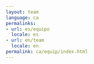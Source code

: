 ```yaml
---
layout: team
language: ca
permalinks:
- url: es/equipo
  locale: es
- url: en/team
  locale: en
permalink: ca/equip/index.html
---
```


